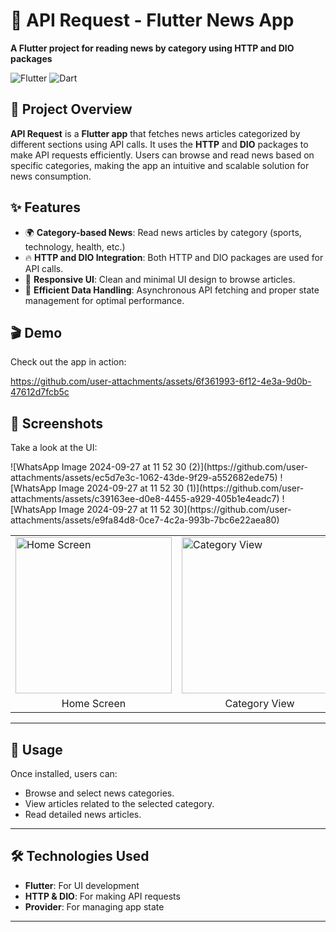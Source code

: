 <h1>📰 API Request - Flutter News App</h1>
<p><strong>A Flutter project for reading news by category using HTTP and DIO packages</strong></p>

<img src="https://img.shields.io/badge/Flutter-v2.0%2B-blue?style=flat&logo=flutter" alt="Flutter">
<img src="https://img.shields.io/badge/Dart-v2.0-blue?style=flat&logo=dart" alt="Dart">

<h2>🚀 Project Overview</h2>
<p>
    <strong>API Request</strong> is a <strong>Flutter app</strong> that fetches news articles categorized by different sections using API calls.
    It uses the <strong>HTTP</strong> and <strong>DIO</strong> packages to make API requests efficiently. 
    Users can browse and read news based on specific categories, making the app an intuitive and scalable solution for news consumption.
</p>

<h2>✨ Features</h2>
<ul>
    <li>🌍 <strong>Category-based News</strong>: Read news articles by category (sports, technology, health, etc.)</li>
    <li>🔥 <strong>HTTP and DIO Integration</strong>: Both HTTP and DIO packages are used for API calls.</li>
    <li>📱 <strong>Responsive UI</strong>: Clean and minimal UI design to browse articles.</li>
    <li>🔄 <strong>Efficient Data Handling</strong>: Asynchronous API fetching and proper state management for optimal performance.</li>
</ul>

<h2>🎬 Demo</h2>
<p>Check out the app in action:</p>

https://github.com/user-attachments/assets/6f361993-6f12-4e3a-9d0b-47612d7fcb5c


<h2>📱 Screenshots</h2>
<p>Take a look at the UI:</p>
![WhatsApp Image 2024-09-27 at 11 52 30 (2)](https://github.com/user-attachments/assets/ec5d7e3c-1062-43de-9f29-a552682ede75)
![WhatsApp Image 2024-09-27 at 11 52 30 (1)](https://github.com/user-attachments/assets/c39163ee-d0e8-4455-a929-405b1e4eadc7)
![WhatsApp Image 2024-09-27 at 11 52 30](https://github.com/user-attachments/assets/e9fa84d8-0ce7-4c2a-993b-7bc6e22aea80)

<table>
  <tr>
    <td><img src="https://github.com/user-attachments/assets/6f361993-6f12-4e3a-9d0b-47612d7fcb5c" alt="Home Screen" width="250"></td>
    <td><img src="https://github.com/user-attachments/assets/6f361993-6f12-4e3a-9d0b-47612d7fcb5c" alt="Category View" width="250"></td>
    <td><img src="https://github.com/user-attachments/assets/6f361993-6f12-4e3a-9d0b-47612d7fcb5c" alt="News Detail" width="250"></td>
  </tr>
  <tr>
    <td align="center">Home Screen</td>
    <td align="center">Category View</td>
    <td align="center">News Detail</td>
  </tr>
</table>
<hr>
<h2>🎯 Usage</h2>
<p>Once installed, users can:</p>
<ul>
    <li>Browse and select news categories.</li>
    <li>View articles related to the selected category.</li>
    <li>Read detailed news articles.</li>
</ul>

<hr>

<h2>🛠️ Technologies Used</h2>
<ul>
    <li><strong>Flutter</strong>: For UI development</li>
    <li><strong>HTTP & DIO</strong>: For making API requests</li>
    <li><strong>Provider</strong>: For managing app state</li>
</ul>

<hr>

